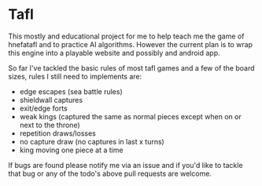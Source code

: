 # Tafl

This mostly and educational project for me to help teach me the game of hnefatafl and to practice AI algorithms.
However the current plan is to wrap this engine into a playable website and possibly and android app.

So far I've tackled the basic rules of most tafl games and a few of the board sizes, rules I still need to implements are:

- edge escapes (sea battle rules)
- shieldwall captures
- exit/edge forts
- weak kings (captured the same as normal pieces except when on or next to the throne)
- repetition draws/losses
- no capture draw (no captures in last x turns)
- king moving one piece at a time

If bugs are found please notify me via an issue and if you'd like to tackle that bug or any of the todo's above pull requests are welcome.